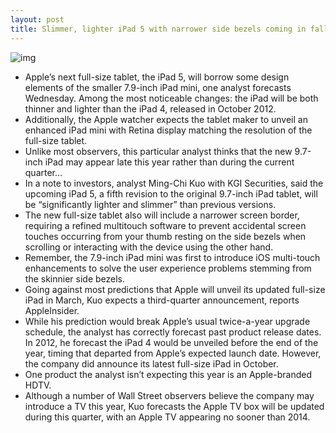 ```yaml
---
layout: post
title: Slimmer, lighter iPad 5 with narrower side bezels coming in fall?
---
```

![img](http://media.idownloadblog.com/wp-content/uploads/2012/11/iPad-two-up-iPad-iPad-mini-hand.jpg)
* Apple’s next full-size tablet, the iPad 5, will borrow some design elements of the smaller 7.9-inch iPad mini, one analyst forecasts Wednesday. Among the most noticeable changes: the iPad will be both thinner and lighter than the iPad 4, released in October 2012.
* Additionally, the Apple watcher expects the tablet maker to unveil an enhanced iPad mini with Retina display matching the resolution of the full-size tablet.
* Unlike most observers, this particular analyst thinks that the new 9.7-inch iPad may appear late this year rather than during the current quarter…
* In a note to investors, analyst Ming-Chi Kuo with KGI Securities, said the upcoming iPad 5, a fifth revision to the original 9.7-inch iPad tablet, will be “significantly lighter and slimmer” than previous versions.
* The new full-size tablet also will include a narrower screen border, requiring a refined multitouch software to prevent accidental screen touches occurring from your thumb resting on the side bezels when scrolling or interacting with the device using the other hand.
* Remember, the 7.9-inch iPad mini was first to introduce iOS multi-touch enhancements to solve the user experience problems stemming from the skinnier side bezels.
* Going against most predictions that Apple will unveil its updated full-size iPad in March, Kuo expects a third-quarter announcement, reports AppleInsider.
* While his prediction would break Apple’s usual twice-a-year upgrade schedule, the analyst has correctly forecast past product release dates. In 2012, he forecast the iPad 4 would be unveiled before the end of the year, timing that departed from Apple’s expected launch date. However, the company did announce its latest full-size iPad in October.
* One product the analyst isn’t expecting this year is an Apple-branded HDTV.
* Although a number of Wall Street observers believe the company may introduce a TV this year, Kuo forecasts the Apple TV box will be updated during this quarter, with an Apple TV appearing no sooner than 2014.


